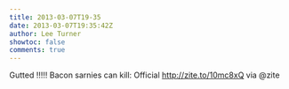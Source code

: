 ```yaml
---
title: 2013-03-07T19-35
date: 2013-03-07T19:35:42Z
author: Lee Turner
showtoc: false
comments: true
---
```


Gutted !!!!! Bacon sarnies can kill: Official http://zite.to/10mc8xQ via @zite

